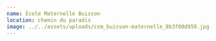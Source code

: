 ```yaml
---
name: École Maternelle Buisson
location: chemin du paradis
image: ../../assets/uploads/csm_buisson-maternelle_8b3f00d959.jpg
---
```

